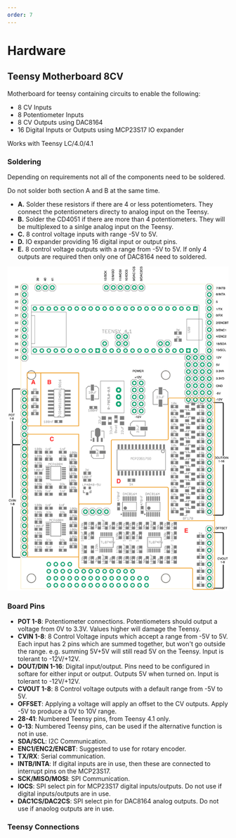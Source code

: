 ```yaml
---
order: 7
---
```


# Hardware

## Teensy Motherboard 8CV

Motherboard for teensy containing circuits to enable the following:

- 8 CV Inputs
- 8 Potentiometer Inputs
- 8 CV Outputs using DAC8164
- 16 Digital Inputs or Outputs using MCP23S17 IO expander

Works with Teensy LC/4.0/4.1

### Soldering

Depending on requirements not all of the components need to be soldered.

Do not solder both section A and B at the same time.
- **A.** Solder these resistors if there are 4 or less potentiometers. They connect the potentiometers directy to analog input on the Teensy. 
- **B.** Solder the CD4051 if there are more than 4 potentiometers. They will be multiplexed to a sinlge analog input on the Teensy.
- **C.** 8 control voltage inputs with range -5V to 5V.
- **D.** IO expander providing 16 digital input or output pins.
- **E.** 8 control voltage outputs with a range from -5V to 5V. If only 4 outputs are required then only one of DAC8164 need to soldered. 

![Teensy Motherboard](images/hardware_teensy_motherboard_8cv_mki.drawio.png)

### Board Pins

- **POT 1-8**: Potentiometer connections. Potentiometers should output a voltage from 0V to 3.3V. Values higher will damage the Teensy.
- **CVIN 1-8**: 8 Control Voltage inputs which accept a range from -5V to 5V. Each input has 2 pins which are summed together, but won't go outside the range. e.g. summing 5V+5V will still read 5V on the Teensy. Input is tolerant to -12V/+12V.
- **DOUT/DIN 1-16**: Digital input/output. Pins need to be configured in softare for either input or output. Outputs 5V when turned on. Input is tolerant to -12V/+12V.
- **CVOUT 1-8**: 8 Control voltage outputs with a default range from -5V to 5V.
- **OFFSET**: Applying a voltage will apply an offset to the CV outputs. Apply -5V to produce a 0V to 10V range.
- **28-41**: Numbered Teensy pins, from Teensy 4.1 only.
- **0-13**: Numbered Teensy pins, can be used if the alternative function is not in use.
- **SDA/SCL**: I2C Communication.
- **ENC1/ENC2/ENCBT**: Suggested to use for rotary encoder.
- **TX/RX**: Serial communication.
- **INTB/INTA**: If digital inputs are in use, then these are connected to interrupt pins on the MCP23S17.
- **SCK/MISO/MOSI**: SPI Communication.
- **IOCS**: SPI select pin for MCP23S17 digital inputs/outputs. Do not use if digital inputs/outputs are in use.
- **DAC1CS/DAC2CS**: SPI select pin for DAC8164 analog outputs. Do not use if anaolog outputs are in use.

### Teensy Connections


